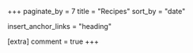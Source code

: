 +++
paginate_by = 7
title = "Recipes"
sort_by = "date"

insert_anchor_links = "heading"

[extra]
comment = true
+++
